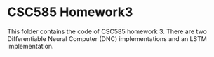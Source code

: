 # CSC585 Homework3
This folder contains the code of CSC585 homework 3. There are two Differentiable Neural Computer (DNC) implementations and an LSTM implementation. 


